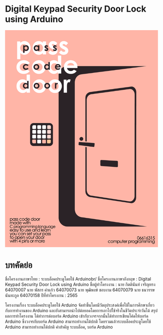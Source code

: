 # Digital Keypad Security Door Lock using Arduino
![Poster](img/Poster.png)
# บทคัดย่อ
ชื่อโครงงานภาษาไทย :  ระบบล็อคประตูโดยใช้ Arduinobr/
ชื่อโครงงานภาษาอังกฤษ : Digital Keypad Security Door Lock using Arduino
ชื่อผู้ทำโครงงาน : นาย กิตตินันท์ เจริญทรง 64070007
                  นาย พัสกร คำแก้ว 64070073
                             นาย พุฒิพงษ์ ชอบงาม 64070079
                             นาย ธนวรรษ นันทะกูล 64070158
ปีที่ทำโครงงาน : 2565

โครงงานเรื่อง ระบบล็อคประตูโดยใช้ Arduino จัดทำขึ้นโดยมีวัตถุประสงค์เพื่อใช้ในการศึกษาเกี่ยวกับการทำงานของ Arduino และยังสามารถนำไปต่อยอดโดยการเอาไปใช้จริงในชีวิตประจำวันได้
สรุปผลการทำโครงงาน ได้ทำการต่อบอร์ด Arduino เข้ากับวงจรจากนั้นได้ทำการเขียนโค้ดให้บอร์ด Arduino ซึ่งวงจรกับบอร์ด Arduino สามารถทำงานได้ปกติ โดยรวมแล้วระบบล็อคประตูโดยใช้ Arduino สามารถทำงานได้ปกติ
คำสำคัญ ระบบล็อค, บอร์ด Arduino
